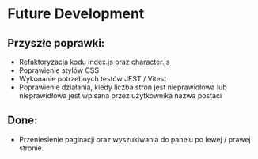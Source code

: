 # Future Development

## Przyszłe poprawki:

- Refaktoryzacja kodu index.js oraz character.js
- Poprawienie stylów CSS
- Wykonanie potrzebnych testów JEST / Vitest
- Poprawienie działania, kiedy liczba stron jest nieprawidłowa lub nieprawidłowa jest wpisana przez użytkownika nazwa postaci

## Done:

- Przeniesienie paginacji oraz wyszukiwania do panelu po lewej / prawej stronie